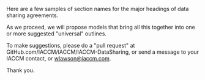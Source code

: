 
Here are a few samples of section names for the major headings of data sharing agreements.<br>

As we proceed, we will propose models that bring all this together into one or more suggested "universal" outlines.  

To make suggestions, please do a "pull request" at GitHub.com/IACCM/IACCM/IACCM-DataSharing, or send a message to your IACCM contact, or wlawson@iaccm.com.</a>

Thank you.

